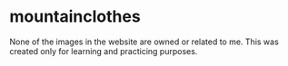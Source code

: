 # mountainclothes

None of the images in the website are owned or related to me. This was created only for learning and practicing purposes.
